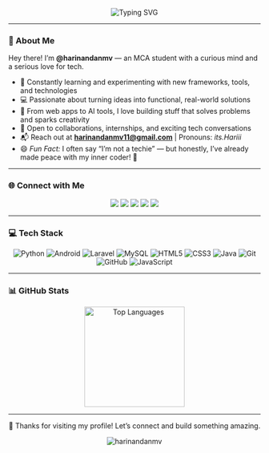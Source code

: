 <p align="center">
<img src="https://readme-typing-svg.herokuapp.com?font=Fira+Code&weight=600&size=24&pause=1000&center=true&vCenter=true&width=700&lines=%F0%9F%91%8B+Hiii+%2C+I'm+Harinandan;🎓+MCA+Student+%7C+💻+Tech+Enthusiast;🌐+Aspiring+Full-Stack+Developer;" alt="Typing SVG" />
</p>

---

### 💫 About Me

Hey there! I’m **@harinandanmv** — an MCA student with a curious mind and a serious love for tech.

- 🌱 Constantly learning and experimenting with new frameworks, tools, and technologies  
- 💻 Passionate about turning ideas into functional, real-world solutions  
- 🔧 From web apps to AI tools, I love building stuff that solves problems and sparks creativity  
- 🤝 Open to collaborations, internships, and exciting tech conversations  
- 📬 Reach out at **harinandanmv11@gmail.com** | Pronouns: *its.Hariii*  
- 😄 *Fun Fact:* I often say “I’m not a techie” — but honestly, I’ve already made peace with my inner coder! 🚀

---

### 🌐 Connect with Me

<p align="center">
  <a href="https://linkedin.com/in/harinandanmv" target="_blank"><img src="https://img.shields.io/badge/LinkedIn-0A66C2?style=for-the-badge&logo=linkedin&logoColor=white" /></a>
  <a href="https://x.com/harinandanmv" target="_blank"><img src="https://img.shields.io/badge/X-000000?style=for-the-badge&logo=x&logoColor=white" /></a>
  <a href="mailto:harinandanmv11@gmail.com"><img src="https://img.shields.io/badge/Gmail-D14836?style=for-the-badge&logo=gmail&logoColor=white" /></a>
  <a href="https://github.com/harinandanmv" target="_blank"><img src="https://img.shields.io/badge/GitHub-181717?style=for-the-badge&logo=github&logoColor=white" /></a>
  <a href="https://www.hackerrank.com/profile/harinandanmv" target="_blank"><img src="https://img.shields.io/badge/HackerRank-2EC866?style=for-the-badge&logo=hackerrank&logoColor=white" /></a>
</p>

---

### 💻 Tech Stack

<p align="center">
  <img src="https://img.shields.io/badge/Python-3776AB?style=for-the-badge&logo=python&logoColor=white" alt="Python" />
  <img src="https://img.shields.io/badge/Android-3DDC84?style=for-the-badge&logo=android&logoColor=white" alt="Android" />
  <img src="https://img.shields.io/badge/Laravel-FF2D20?style=for-the-badge&logo=laravel&logoColor=white" alt="Laravel" />
  <img src="https://img.shields.io/badge/MySQL-00758F?style=for-the-badge&logo=mysql&logoColor=white" alt="MySQL" />
  <img src="https://img.shields.io/badge/HTML5-E34F26?style=for-the-badge&logo=html5&logoColor=white" alt="HTML5" />
  <img src="https://img.shields.io/badge/CSS3-1572B6?style=for-the-badge&logo=css3&logoColor=white" alt="CSS3" />
  <img src="https://img.shields.io/badge/Java-007396?style=for-the-badge&logo=java&logoColor=white" alt="Java" />
  <img src="https://img.shields.io/badge/Git-F05032?style=for-the-badge&logo=git&logoColor=white" alt="Git" />
  <img src="https://img.shields.io/badge/GitHub-181717?style=for-the-badge&logo=github&logoColor=white" alt="GitHub" />
  <img src="https://img.shields.io/badge/JavaScript-F7DF1E?style=for-the-badge&logo=javascript&logoColor=black" alt="JavaScript" />
</p>

---

### 📊 GitHub Stats

<p align="center">
  <img src="https://github-readme-stats.vercel.app/api/top-langs/?username=harinandanmv&theme=tokyonight&hide_border=false&layout=compact&langs_count=10" height="200" alt="Top Languages"/>
</p>

---

<p align="center">
  🚀 Thanks for visiting my profile! Let’s connect and build something amazing.
</p>

<p align="center">
  <img src="https://komarev.com/ghpvc/?username=harinandanmv&label=Profile+Views&color=0e75b6&style=flat-square" alt="harinandanmv" />
</p>

